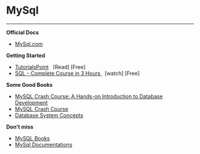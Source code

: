 # MySql
****
**Official Docs**
- [MySql.com](https://dev.mysql.com/)

**Getting Started** 
- [TutorialsPoint](https://www.tutorialspoint.com/mysql/index.htm) &nbsp; [Read] [Free]
- [SQL - Complete Course in 3 Hours ](https://www.youtube.com/watch?v=hlGoQC332VM&t=11s&ab_channel=ApnaCollege) &nbsp; [watch] [Free]

**Some Good Books**
- [MySQL Crash Course: A Hands-on Introduction to Database Development](https://amzn.to/3JfJg75)
- [MySQL Crash Course](https://amzn.to/4l20fXL)
- [Database System Concepts](https://amzn.to/3UEYc15)

**Don't miss**
- [MySQL Books](https://www.mysql.com/why-mysql/books/)
- [MySql Documentations](https://dev.mysql.com/doc/)


